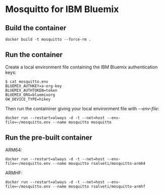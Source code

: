 # Mosquitto for IBM Bluemix

## Build the container

```
docker build -t mosquitto --force-rm .
```

## Run the container

Create a local environment file containing the IBM Bluemix authentication keys:

```
$ cat mosquitto.env
BLUEMIX_AUTHKEY=a-org-key
BLUEMIX_AUTHTOKEN=token
BLUEMIX_ORG=bluemixorg
GW_DEVICE_TYPE=hikey
```

Then run the containiner giving your local environment file with *--env-file*:

```
docker run --restart=always -d -t --net=host --env-file=~/mosquitto.env --name mosquitto mosquitto
```

## Run the pre-built container

ARM64:

```
docker run --restart=always -d -t --net=host --env-file=~/mosquitto.env --name mosquitto rsalveti/mosquitto-arm64
```

ARMHF:

```
docker run --restart=always -d -t --net=host --env-file=~/mosquitto.env --name mosquitto rsalveti/mosquitto-armhf
```
